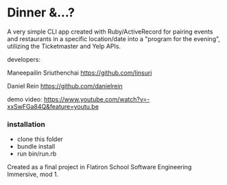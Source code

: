 # Dinner &...?

A very simple CLI app created with Ruby/ActiveRecord for pairing events and restaurants in a specific location/date into a "program for the evening", utilizing the Ticketmaster and Yelp APIs.

developers:

Maneepailin Sriuthenchai https://github.com/linsuri

Daniel Rein https://github.com/danielrein

demo video: https://www.youtube.com/watch?v=-xxSwFGa84Q&feature=youtu.be


### installation
* clone this folder
* bundle install
* run bin/run.rb

Created as a final project in Flatiron School Software Engineering Immersive, mod 1.
